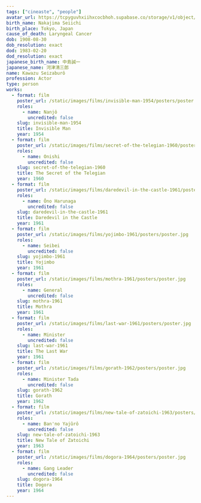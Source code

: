 ```yaml
---
tags: ["cineaste", "people"]
avatar_url: https://tcpyguvhxiihxcocbhoh.supabase.co/storage/v1/object/public/godzilla-cineaste-public/content/people/kawazu-seizaburo/kawazu-seizaburo.jpg
birth_name: Nakajima Seiichi
birth_place: Tokyo, Japan
cause_of_death: Laryngeal Cancer
dob: 1908-08-30
dob_resolution: exact
dod: 1983-02-20
dod_resolution: exact
japanese_birth_name: 中島誠一
japanese_name: 河津清三郎
name: Kawazu Seizaburô
profession: Actor
type: person
works:
  - format: film
    poster_url: /static/images/films/invisible-man-1954/posters/poster.jpg
    roles:
      - name: Nanjô
        uncredited: false
    slug: invisible-man-1954
    title: Invisible Man
    year: 1954
  - format: film
    poster_url: /static/images/films/secret-of-the-telegian-1960/posters/poster.jpg
    roles:
      - name: Onishi
        uncredited: false
    slug: secret-of-the-telegian-1960
    title: The Secret of the Telegian
    year: 1960
  - format: film
    poster_url: /static/images/films/daredevil-in-the-castle-1961/posters/poster.jpg
    roles:
      - name: Ôno Harunaga
        uncredited: false
    slug: daredevil-in-the-castle-1961
    title: Daredevil in the Castle
    year: 1961
  - format: film
    poster_url: /static/images/films/yojimbo-1961/posters/poster.jpg
    roles:
      - name: Seibei
        uncredited: false
    slug: yojimbo-1961
    title: Yojimbo
    year: 1961
  - format: film
    poster_url: /static/images/films/mothra-1961/posters/poster.jpg
    roles:
      - name: General
        uncredited: false
    slug: mothra-1961
    title: Mothra
    year: 1961
  - format: film
    poster_url: /static/images/films/last-war-1961/posters/poster.jpg
    roles:
      - name: Minister
        uncredited: false
    slug: last-war-1961
    title: The Last War
    year: 1961
  - format: film
    poster_url: /static/images/films/gorath-1962/posters/poster.jpg
    roles:
      - name: Minister Tada
        uncredited: false
    slug: gorath-1962
    title: Gorath
    year: 1962
  - format: film
    poster_url: /static/images/films/new-tale-of-zatoichi-1963/posters/poster.jpg
    roles:
      - name: Ban'no Yajûrô
        uncredited: false
    slug: new-tale-of-zatoichi-1963
    title: New Tale of Zatoichi
    year: 1963
  - format: film
    poster_url: /static/images/films/dogora-1964/posters/poster.jpg
    roles:
      - name: Gang Leader
        uncredited: false
    slug: dogora-1964
    title: Dogora
    year: 1964
---
```

